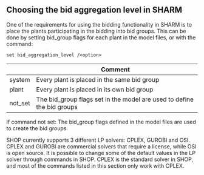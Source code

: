 ## Choosing the bid aggregation level in SHARM
One of the requirements for using the bidding functionality in SHARM is to place the plants participating in the bidding into bid groups. This can be done by setting bid_group flags for each plant in the model files, or with the command:
```
set bid_aggregation_level /<option>
```

|<option>|Comment|
|---|---|
|system|Every plant is placed in the same bid group|
|plant|Every plant is placed in its own bid group|
|not_set|The bid_group flags set in the model are used to define the bid groups|

If command not set: The bid_group flags defined in the model files are used to create the bid groups

SHOP currently supports 3 different LP solvers: CPLEX, GUROBI and OSI. CPLEX and GUROBI are commercial solvers that require a license, while OSI is open source. It is possible to change some of the default values in the LP solver through commands in SHOP. CPLEX is the standard solver in SHOP, and most of the commands listed in this section only work with CPLEX.